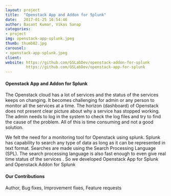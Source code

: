 ```yaml
---
layout: project
title:  "Openstack App and Addon for Splunk"
date:   2017-01-25 16:54:46
author: Basant Kumar, Vikas Sanap
categories:
- project
img: openstack-app-splunk.jpeg
thumb: thumb02.jpg
carousel:
- openstack-app-splunk.jpeg
client: 
website: https://github.com/GSLabDev/openstack-addon-for-splunk
         https://github.com/GSLabDev/openstack-app-for-splunk
---
```


#### Openstack App and Addon for Splunk
The Openstack cloud  has a lot of services and the status of the services keeps on changing. It becomes challenging for admin or any 
person to monitor all the services at a time. The horizon (dashboard) of Openstack does not present clear picture about why a service 
has stopped working. The admin needs to log in the system to check the log files and try to find the cause of the problem. All of this is time consuming and not a good solution. 

We felt the need for a monitoring tool for Openstack using splunk. Splunk has capability to search any type of data as long as it can 
be represented in text format. Searches are made using the Search Processing Language (SPL). The search processing language is also fast 
enough to even give real time status of the services . So we developed Openstack App for Splunk and Openstack Addon for Splunk

#### Our Contributions
Author, Bug fixes, Improvement fixes, Feature requests
